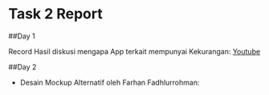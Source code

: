 # Task 2 Report

##Day 1

Record Hasil diskusi mengapa App terkait mempunyai Kekurangan: [Youtube](https://youtu.be/LXej6_2Luec)

##Day 2

* Desain Mockup Alternatif oleh Farhan Fadhlurrohman: 
